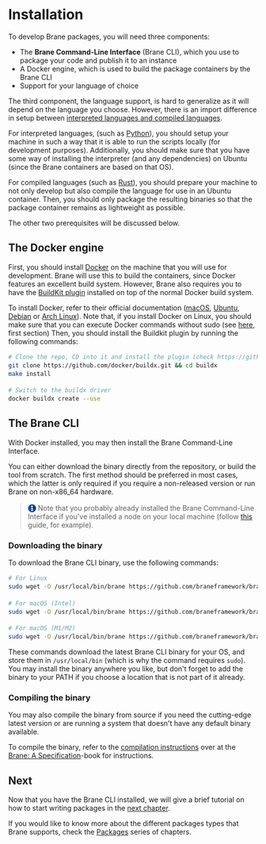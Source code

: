 # Installation

To develop Brane packages, you will need three components:

- The **Brane Command-Line Interface** (Brane CLI), which you use to package your code and publish it to an instance
- A Docker engine, which is used to build the package containers by the Brane CLI
- Support for your language of choice

The third component, the language support, is hard to generalize as it will depend on the language you choose. However, there is an import difference in setup between [interpreted languages and compiled languages](https://www.freecodecamp.org/news/compiled-versus-interpreted-languages/).

For interpreted languages, (such as [Python](https://www.python.org/)), you should setup your machine in such a way that it is able to run the scripts locally (for development purposes). Additionally, you should make sure that you have some way of installing the interpreter (and any dependencies) on Ubuntu (since the Brane containers are based on that OS).

For compiled languages (such as [Rust](https://www.rust-lang.org/)), you should prepare your machine to not only develop but also compile the language for use in an Ubuntu container. Then, you should only package the resulting binaries so that the package container remains as lightweight as possible.

The other two prerequisites will be discussed below.

## The Docker engine

First, you should install [Docker](https://docker.com) on the machine that you will use for development. Brane will use this to build the containers, since Docker features an excellent build system. However, Brane also requires you to have the [BuildKit plugin](https://docs.docker.com/buildx/working-with-buildx/) installed on top of the normal Docker build system.

To install Docker, refer to their official documentation ([macOS](https://docs.docker.com/desktop/mac/install/), [Ubuntu](https://docs.docker.com/engine/install/ubuntu/), [Debian](https://docs.docker.com/engine/install/debian/) or [Arch Linux](https://wiki.archlinux.org/title/docker)). Note that, if you install Docker on Linux, you should make sure that you can execute Docker commands without sudo (see [here](https://docs.docker.com/engine/install/linux-postinstall/), first section) Then, you should install the Buildkit plugin by running the following commands:

```bash
# Clone the repo, CD into it and install the plugin (check https://github.com/docker/buildx for alternative methods if that fails)
git clone https://github.com/docker/buildx.git && cd buildx
make install

# Switch to the buildx driver
docker buildx create --use
```

## The Brane CLI

With Docker installed, you may then install the Brane Command-Line Interface.

You can either download the binary directly from the repository, or build the tool from scratch. The first method should be preferred in most cases, which the latter is only required if you require a non-released version or run Brane on non-x86_64 hardware.

> <img src="../assets/img/info.png" alt="info" width="16" style="margin-top: 3px; margin-bottom: -3px"/> Note that you probably already installed the Brane Command-Line Interface if you've installed a node on your local machine (follow [this](TODO) guide, for example).

### Downloading the binary

To download the Brane CLI binary, use the following commands:

```bash
# For Linux
sudo wget -O /usr/local/bin/brane https://github.com/braneframework/brane/releases/latest/download/brane-linux-x86_64

# For macOS (Intel)
sudo wget -O /usr/local/bin/brane https://github.com/braneframework/brane/releases/latest/download/brane-darwin-x86_64

# For macOS (M1/M2)
sudo wget -O /usr/local/bin/brane https://github.com/braneframework/brane/releases/latest/download/brane-darwin-aarch64
```

These commands download the latest Brane CLI binary for your OS, and store them in `/usr/local/bin` (which is why the command requires `sudo`). You may install the binary anywhere you like, but don't forget to add the binary to your PATH if you choose a location that is not part of it already.

### Compiling the binary

You may also compile the binary from source if you need the cutting-edge latest version or are running a system that doesn't have any default binary available.

To compile the binary, refer to the [compilation instructions](/specification/development/compilation.html) over at the [Brane: A Specification](/specification)-book for instructions.

## Next

Now that you have the Brane CLI installed, we will give a brief tutorial on how to start writing packages in the [next chapter](./hello-world.md).

If you would like to know more about the different packages types that Brane supports, check the [Packages](../packages/introduction.md) series of chapters.
